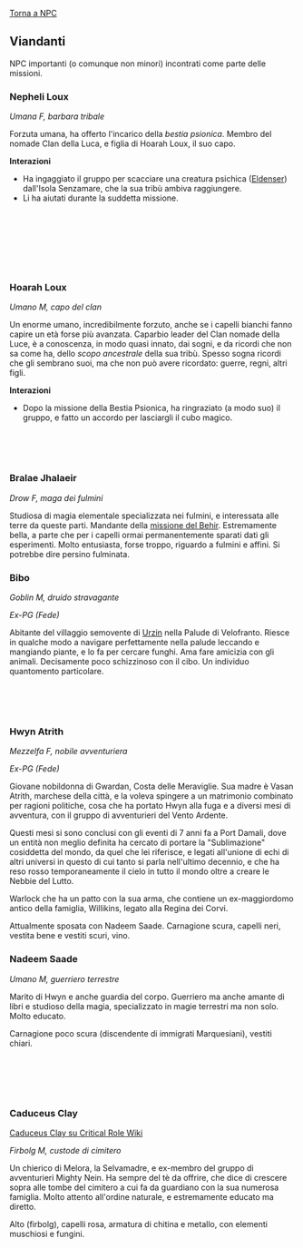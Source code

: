 [Torna a NPC](../npc)

## Viandanti

NPC importanti (o comunque non minori) incontrati come parte delle missioni.

### Nepheli Loux

<div style="width: 25%; background-image: url('https://pbs.twimg.com/media/FPzLDcQX0AUmmt9?format=jpg&name=medium');    background-position: top -10px right -50px;   background-size: 150%;" class="portrait"> <a href="https://pbs.twimg.com/media/FPzLDcQX0AUmmt9?format=jpg&name=medium" class="fill-div"></a></div>

*Umana F, barbara tribale*

Forzuta umana, ha offerto l'incarico della *bestia psionica*. Membro del nomade Clan della Luca, e figlia di Hoarah Loux, il suo capo.

**Interazioni**

- Ha ingaggiato il gruppo per scacciare una creatura psichica ([Eldenser](#eldenser)) dall'Isola Senzamare, che la sua tribù ambiva raggiungere.
- Li ha aiutati durante la suddetta missione.

<br>
<br>
<br>
<br>
<br>
<br>

### Hoarah Loux
<div style="width: 25%; background-image: url('https://s1.zerochan.net/Hoarah.Loux.600.3598352.jpg'); background-position: top 10% right 55%; background-size: 300%;" class="portrait"> <a href="https://s1.zerochan.net/Hoarah.Loux.600.3598352.jpg" class="fill-div"></a></div>

*Umano M, capo del clan*

Un enorme umano, incredibilmente forzuto, anche se i capelli bianchi fanno capire un età forse più avanzata. Caparbio leader del Clan nomade della Luce, è a conoscenza, in modo quasi innato, dai sogni, e da ricordi che non sa come ha, dello *scopo ancestrale* della sua tribù. Spesso sogna ricordi che gli sembrano suoi, ma che non può avere ricordato: guerre, regni, altri figli.

**Interazioni**

- Dopo la missione della Bestia Psionica, ha ringraziato (a modo suo) il gruppo, e fatto un accordo per lasciargli il cubo magico.

<br>
<br>
<br>

### Bralae Jhalaeir
*Drow F, maga dei fulmini*

Studiosa di magia elementale specializzata nei fulmini, e interessata alle terre da queste parti. Mandante della [missione del Behir](./quest.md#behir). Estremamente bella, a parte che per i capelli ormai permanentemente sparati dati gli esperimenti. Molto entusiasta, forse troppo, riguardo a fulmini e affini. Si potrebbe dire persino fulminata.

### Bibo
<div style="width: 25%; background-image: url('https://i.imgur.com/eInBERC.png'); background-position: top 25% right 50%; background-size: 300%;" class="portrait"> <a href="https://i.imgur.com/eInBERC.png" class="fill-div"></a></div>

*Goblin M, druido stravagante*

*Ex-PG (Fede)*

Abitante del villaggio semovente di [Urzin](/xho/luoghi#urzin) nella Palude di Velofranto. Riesce in qualche modo a navigare perfettamente nella palude leccando e mangiando piante, e lo fa per cercare funghi. Ama fare amicizia con gli animali. Decisamente poco schizzinoso con il cibo. Un individuo quantomento particolare.

<br>
<br>
<br>

### Hwyn Atrith

<div style="width: 25%; background-image: url('https://i.imgur.com/suFiWgL.jpg'); background-size: 100%;" class="portrait"> <a href="https://i.imgur.com/suFiWgL.jpg" class="fill-div"></a></div>

*Mezzelfa F, nobile avventuriera*

*Ex-PG (Fede)*

Giovane nobildonna di Gwardan, Costa delle Meraviglie. Sua madre è Vasan Atrith, marchese della città, e la voleva spingere a un matrimonio combinato per ragioni politiche, cosa che ha portato Hwyn alla fuga e a diversi mesi di avventura, con il gruppo di avventurieri del Vento Ardente. 

Questi mesi si sono conclusi con gli eventi di 7 anni fa a Port Damali, dove un entità non meglio definita ha cercato di portare la "Sublimazione" cosiddetta del mondo, da quel che lei riferisce, e legati all'unione di echi di altri universi in questo di cui tanto si parla nell'ultimo decennio, e che ha reso rosso temporaneamente il cielo in tutto il mondo oltre a creare le Nebbie del Lutto.

Warlock che ha un patto con la sua arma, che contiene un ex-maggiordomo antico della famiglia, Willikins, legato alla Regina dei Corvi.

Attualmente sposata con Nadeem Saade. Carnagione scura, capelli neri, vestita bene e vestiti scuri, vino.

### Nadeem Saade

<div style="width: 25%; background-image: url('https://i.imgur.com/L66tWUU.png'); background-size: 100%;" class="portrait"> <a href="https://i.imgur.com/L66tWUU.png" class="fill-div"></a></div>

*Umano M, guerriero terrestre*

Marito di Hwyn e anche guardia del corpo. Guerriero ma anche amante di libri e studioso della magia, specializzato in magie terrestri ma non solo. Molto educato.

Carnagione poco scura (discendente di immigrati Marquesiani), vestiti chiari.

<br>
<br>
<br>
<br>

### Caduceus Clay

<div style="width: 25%; background-image: url('https://i.imgur.com/UeRIYZM.png'); background-size: 100%;" class="portrait"> <a href="https://i.imgur.com/UeRIYZM.png" class="fill-div"></a></div>

[Caduceus Clay su Critical Role Wiki](https://criticalrole.fandom.com/wiki/Caduceus_Clay)

*Firbolg M, custode di cimitero*

Un chierico di Melora, la Selvamadre, e ex-membro del gruppo di avventurieri Mighty Nein. Ha sempre del tè da offrire, che dice di crescere sopra alle tombe del cimitero a cui fa da guardiano con la sua numerosa famiglia. Molto attento all'ordine naturale, e estremamente educato ma diretto.

Alto (firbolg), capelli rosa, armatura di chitina e metallo, con elementi muschiosi e fungini.

<br>
<br>
<br>